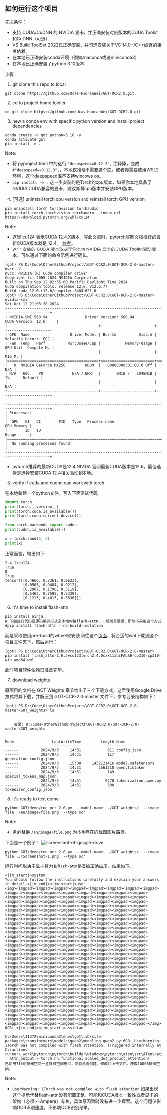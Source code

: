 ## 如何运行这个项目

先决条件：
- 支持 CUDA/CuDNN 的 NVIDIA 显卡，并正确安装对应版本的CUDA Tookit和CuDNN（可选）
- VS Build ToolSet 2022已正确安装，并勾选安装关于VC 14.0+/C++编译的相关依赖。
- 在本地已正确安装conda环境（例如anaconda或者miniconda3）
- 在本地已正确安装了python 3.10版本

步骤：

1. git clone this repo to local
```
git clone https://github.com/Ucas-HaoranWei/GOT-OCR2.0.git
```
2. cd to project home foldler
```
cd git clone https://github.com/Ucas-HaoranWei/GOT-OCR2.0.git
```
3. new a conda env with specific python version and install project dependencies
```
conda create -n got python=3.10 -y
conda activate got
pip install -e .
```
Note:
- 将 pyproject.toml 中的这行 `"deepspeed==0.12.3",` 注释掉，变成 `#"deepspeed==0.12.3",`，本地仅推理不需要这个库。或者你需要使用WSL2环境，这个deepspeed库不支持windows os。
- `pip install -e .` 这一步安装的是Torch的cpu版本，如果你本地具备了NVIDIA CUDA兼容的显卡，建议卸载cpu版本并安装GPU版本。

4. [可选] uninstall torch cpu version and reinstall torch GPU version
```
pip uninstall torch torchvision torchaudio
pip install torch torchvision torchaudio --index-url https://download.pytorch.org/whl/cu124
```
Note:
- 这里 cu124 表示CUDA 12.4.X版本，写此文章时，pytorch官网文档推荐的最新CUDA版本就是 12.4。 [参考](https://pytorch.org/get-started/locally/)。
- 这个 安装的 CUDA 版本取决于你本地 NVIDIA 显卡的CUDA Toolkit驱动版本。可以通过下面的命令示例进行确认。
```
(got) PS D:\Code\OtherGithubProjects\GOT-OCR2.0\GOT-OCR-2.0-master> nvcc -V
nvcc: NVIDIA (R) Cuda compiler driver
Copyright (c) 2005-2024 NVIDIA Corporation
Built on Thu_Sep_12_02:55:00_Pacific_Daylight_Time_2024
Cuda compilation tools, release 12.6, V12.6.77
Build cuda_12.6.r12.6/compiler.34841621_0
(got) PS D:\Code\OtherGithubProjects\GOT-OCR2.0\GOT-OCR-2.0-master> nvidia-smi
Sat Oct 12 21:03:20 2024
+-----------------------------------------------------------------------------------------+
| NVIDIA-SMI 560.94                 Driver Version: 560.94         CUDA Version: 12.6     |
|-----------------------------------------+------------------------+----------------------+
| GPU  Name                  Driver-Model | Bus-Id          Disp.A | Volatile Uncorr. ECC |
| Fan  Temp   Perf          Pwr:Usage/Cap |           Memory-Usage | GPU-Util  Compute M. |
|                                         |                        |               MIG M. |
|=========================================+========================+======================|
|   0  NVIDIA GeForce MX250         WDDM  |   00000000:01:00.0 Off |                  N/A |
| N/A   60C    P0             N/A / ERR!  |       0MiB /   2048MiB |      1%      Default |
|                                         |                        |                  N/A |
+-----------------------------------------+------------------------+----------------------+

+-----------------------------------------------------------------------------------------+
| Processes:                                                                              |
|  GPU   GI   CI        PID   Type   Process name                              GPU Memory |
|        ID   ID                                                               Usage      |
|=========================================================================================|
|  No running processes found                                                             |
+-----------------------------------------------------------------------------------------+
```
- pytorch推荐的最新CUDA是12.4,NIVIDA 官网最新CUDA版本是12.6。最佳选择是选择安装CUDA 12.4相关驱动到本地。

5. verify if cuda and cudnn can work with torch

在本地新建一个python文件，写入下面测试代码。
```python
import torch
print(torch.__version__)
print(torch.cuda.is_available())
print(torch.cuda.current_device())

from torch.backends import cudnn
print(cudnn.is_available())

x = torch.rand(5, 3)
print(x)
```
正常而言，输出如下:
```
2.4.1+cu124
True
0
True
tensor([[0.4666, 0.7361, 0.9623],
        [0.0503, 0.9484, 0.9212],
        [0.2967, 0.1790, 0.3119],
        [0.5462, 0.7595, 0.5339],
        [0.1213, 0.4013, 0.5636]])

```

6. it's time to install flash-attn
```
pip install ninja
# 下面这行代码是源码编译形式来本地构建flash-attn，一般而言很慢，所以不采用这个方式
#pip install flash-attn --no-build-isolation
```
而是采取使用pre-build的wheel来安装
前往这个[页面](https://github.com/bdashore3/flash-attention/releases)，将合适的whl下载到这个项目文件夹下，然后运行：
```
(got) PS D:\Code\OtherGithubProjects\GOT-OCR2.0\GOT-OCR-2.0-master> pip install flash_attn-2.6.3+cu123torch2.4.0cxx11abiFALSE-cp310-cp310-win_amd64.whl
```

此时项目软件依赖已准备完毕。

7. download weights

原项目的文档在 GOT Weights 章节给出了三个下载方式，这里使用Google Drive方式将其下载，并解压到 GOT-OCR-2.0-master 文件下，参考目录结构如下：
```
(got) PS D:\Code\OtherGithubProjects\GOT-OCR2.0\GOT-OCR-2.0-master\GOT_weights> ls


    目录: D:\Code\OtherGithubProjects\GOT-OCR2.0\GOT-OCR-2.0-master\GOT_weights


Mode                 LastWriteTime         Length Name
----                 -------------         ------ ----
------          2024/9/3     14:31            911 config.json
------          2024/9/3     14:31            117 generation_config.json
------          2024/9/3     15:08     1432121416 model.safetensors
------          2024/9/3     14:31        2561218 qwen.tiktoken
------          2024/9/3     14:31            149 special_tokens_map.json
------          2024/9/3     14:31           9470 tokenization_qwen.py
------          2024/9/3     14:31            300 tokenizer_config.json
```

8. it's ready to test demo

```
python GOT/demo/run_ocr_2.0.py  --model-name  ./GOT_weights/  --image-file  /an/image/file.png  --type ocr
```
Note:
- 务必替换 `/an/image/file.png` 为本地存在的截图图片路径。

下面是一个例子：
![screenshot-of-google-drive](./assets/Screenshot-1.png)

```
python GOT/demo/run_ocr_2.0.py  --model-name  ./GOT_weights/  --image-file ..\Screenshot-1.png  --type ocr
```
运行时间取决于显卡算力和flash-attn是否被正确应用，结果如下。
```
<|im_start|>system
You should follow the instructions carefully and explain your answers in detail.<|im_end|><|im_start|>user
<img><imgpad><imgpad><imgpad><imgpad><imgpad><imgpad><imgpad><imgpad><imgpad><imgpad><imgpad><imgpad><imgpad><imgpad><imgpad><imgpad><imgpad><imgpad><imgpad><imgpad><imgpad><imgpad><imgpad><imgpad><imgpad><imgpad><imgpad><imgpad><imgpad><imgpad><imgpad><imgpad><imgpad><imgpad><imgpad><imgpad><imgpad><imgpad><imgpad><imgpad><imgpad><imgpad><imgpad><imgpad><imgpad><imgpad><imgpad><imgpad><imgpad><imgpad><imgpad><imgpad><imgpad><imgpad><imgpad><imgpad><imgpad><imgpad><imgpad><imgpad><imgpad><imgpad><imgpad><imgpad><imgpad><imgpad><imgpad><imgpad><imgpad><imgpad><imgpad><imgpad><imgpad><imgpad><imgpad><imgpad><imgpad><imgpad><imgpad><imgpad><imgpad><imgpad><imgpad><imgpad><imgpad><imgpad><imgpad><imgpad><imgpad><imgpad><imgpad><imgpad><imgpad><imgpad><imgpad><imgpad><imgpad><imgpad><imgpad><imgpad><imgpad><imgpad><imgpad><imgpad><imgpad><imgpad><imgpad><imgpad><imgpad><imgpad><imgpad><imgpad><imgpad><imgpad><imgpad><imgpad><imgpad><imgpad><imgpad><imgpad><imgpad><imgpad><imgpad><imgpad><imgpad><imgpad><imgpad><imgpad><imgpad><imgpad><imgpad><imgpad><imgpad><imgpad><imgpad><imgpad><imgpad><imgpad><imgpad><imgpad><imgpad><imgpad><imgpad><imgpad><imgpad><imgpad><imgpad><imgpad><imgpad><imgpad><imgpad><imgpad><imgpad><imgpad><imgpad><imgpad><imgpad><imgpad><imgpad><imgpad><imgpad><imgpad><imgpad><imgpad><imgpad><imgpad><imgpad><imgpad><imgpad><imgpad><imgpad><imgpad><imgpad><imgpad><imgpad><imgpad><imgpad><imgpad><imgpad><imgpad><imgpad><imgpad><imgpad><imgpad><imgpad><imgpad><imgpad><imgpad><imgpad><imgpad><imgpad><imgpad><imgpad><imgpad><imgpad><imgpad><imgpad><imgpad><imgpad><imgpad><imgpad><imgpad><imgpad><imgpad><imgpad><imgpad><imgpad><imgpad><imgpad><imgpad><imgpad><imgpad><imgpad><imgpad><imgpad><imgpad><imgpad><imgpad><imgpad><imgpad><imgpad><imgpad><imgpad><imgpad><imgpad><imgpad><imgpad><imgpad><imgpad><imgpad><imgpad><imgpad><imgpad><imgpad><imgpad><imgpad><imgpad><imgpad><imgpad><imgpad><imgpad><imgpad><imgpad><imgpad><imgpad><imgpad><imgpad><imgpad><imgpad><imgpad><imgpad><imgpad><imgpad><imgpad><imgpad><imgpad></img>
OCR: <|im_end|><|im_start|>assistant

C:\Users\11372\miniconda3\envs\got\lib\site-packages\transformers\models\qwen2\modeling_qwen2.py:698: UserWarning: 1Torch was not compiled with flash attention. (Triggered internally at C:\actions-runner\_work\pytorch\pytorch\builder\windows\pytorch\aten\src\ATen\native\transformers\cuda\sdp_utils.cpp:555.)
  attn_output = torch.nn.functional.scaled_dot_product_attention(
已使用71%的存储空间一旦存储空间用尽，您将无法创建、修改和上传文件。获取100GB存储空间，
```

Note:
- `UserWarning: 1Torch was not compiled with flash attention` 如果出现这个提示代替flash-attn没有配置正确。可能和CUDA版本一致性或者显卡的架构（必须>=Ampere）有关，具体原因暂时没有进一步探索。这个问题仅影响OCR识别速度，不影响OCR识别结果。

